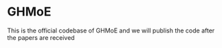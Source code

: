 # GHMoE
This is the official codebase of GHMoE and we will publish the code after the papers are received
